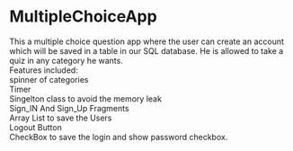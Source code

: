 # MultipleChoiceApp
This a multiple choice question app where the user can create an account which will be saved in a table in our SQL database.
He is allowed to take a quiz in any category he wants. \
Features included:\
spinner of categories\
Timer\
Singelton class to avoid the memory leak \
Sign_IN And Sign_Up Fragments\
Array List to save the Users \
Logout Button \
CheckBox to save the login and show password checkbox.
